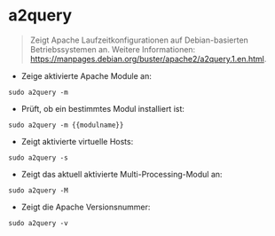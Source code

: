 # a2query

> Zeigt Apache Laufzeitkonfigurationen auf Debian-basierten Betriebssystemen an.
> Weitere Informationen: <https://manpages.debian.org/buster/apache2/a2query.1.en.html>.

- Zeige aktivierte Apache Module an:

`sudo a2query -m`

- Prüft, ob ein bestimmtes Modul installiert ist:

`sudo a2query -m {{modulname}}`

- Zeigt aktivierte virtuelle Hosts:

`sudo a2query -s`

- Zeigt das aktuell aktivierte Multi-Processing-Modul an:

`sudo a2query -M`

- Zeigt die Apache Versionsnummer:

`sudo a2query -v`
